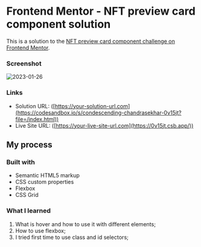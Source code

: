 # Frontend Mentor - NFT preview card component solution

This is a solution to the [NFT preview card component challenge on Frontend Mentor](https://www.frontendmentor.io/challenges/nft-preview-card-component-SbdUL_w0U). 






### Screenshot
![2023-01-26](https://user-images.githubusercontent.com/114775257/214847159-084094be-eb64-43aa-939b-eb26ce0dfa30.png)


### Links

- Solution URL: ([https://your-solution-url.com](https://codesandbox.io/s/condescending-chandrasekhar-0v15jt?file=/index.html))
- Live Site URL: ([https://your-live-site-url.com](https://0v15jt.csb.app/))

## My process

### Built with

- Semantic HTML5 markup
- CSS custom properties
- Flexbox
- CSS Grid

### What I learned
1. What is hover and how to use it with different elements;
2. How to use flexbox;
3. I tried first time to use class and id selectors;




